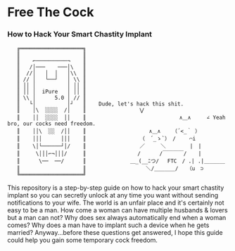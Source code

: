 # Free The Cock
### How to Hack Your Smart Chastity Implant

                        

 
                                   
       ╔════════════════════╗      
       ║                    ║      
       ║    ⌐──────────¬    ║      
       ║   /│───    ───│\   ║      
       ║  //│   │  │   │\\  ║      
       ║ // │   └──┘   │ \\ ║      
       ║ ││ │          │ ││ ║        
       ║ ││ │  iPure   │ ││ ║      
       ║ \\ │      5.0 │ // ║          
       ║   └│          │┘   ║    Dude, let's hack this shit. 
       ║    │\  ░░░░  /│    ║                 ⋁                     
       ║    ││  ░░░░  ││    ║             　　　　　　　　　　∧＿∧     ∠ Yeah bro, our cocks need freedom.
       ║    ││\  ░░  /││    ║      　　　         ∧＿∧ 　 （´<_｀ ）
       ║    │││      │││    ║                 （　´_ゝ`）　/　　 ⌒i
       ║    \│└──────┘│/    ║                 ／　　　＼　 　　　|　| 
       ║     \│││⌐¬│││/     ║      　　       /　　 　/￣￣￣￣/　  | 
       ║      \──  ──/      ║              ＿_(__ﾆつ/　 FTC　/ .| .|＿＿＿＿
       ║                    ║      　　　        ＼/＿＿＿＿/　 （u　⊃
       ╚════════════════════╝      
                                   
                                   
                                  
This repository is a step-by-step guide on how to hack your smart chastity implant so you can secretly unlock at any time you want without sending notifications to your wife. The world is an unfair place and it's certainly not easy to be a man. How come a woman can have multiple husbands & lovers but a man can not? Why does sex always automatically end when a woman comes? Why does a man have to implant such a device when he gets married? Anyway...before these questions get answered, I hope this guide could help you gain some temporary cock freedom.
